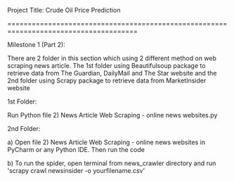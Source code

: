 Project Title: Crude Oil Price Prediction

======================================================================================

Milestone 1 (Part 2):

There are 2 folder in this section which using 2 different method on web scraping news article. The 1st folder using Beautifulsoup package to retrieve data from The Guardian, DailyMail and The Star website and the 2nd folder using Scrapy package to retrieve data from MarketInsider website


1st Folder:

Run Python file 2) News Article Web Scraping - online news websites.py


2nd Folder:

a) Open file 2) News Article Web Scraping - online news websites in PyCharm or any Python IDE. Then run the code

b) To run the spider, open terminal from news_crawler directory and run 'scrapy crawl newsinsider -o yourfilename.csv'



